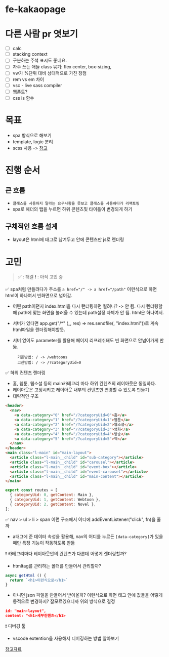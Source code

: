 # fe-kakaopage

# 다른 사람 pr 엿보기

- [ ] calc
- [ ] stacking context
- [ ] 구분하는 주석 표시도 좋네요.
- [ ] 자주 쓰는 애들 class 묶기: flex center, box-sizing,
- [ ] vw가 %단위 대비 상대적으로 가진 장점
- [ ] rem vs em 차이
- [ ] vsc - live sass compiler
- [ ] 웹폰트?
- [ ] css is 함수

# 목표

- spa 방식으로 해보기
- template, logic 분리
- scss 사용 -> [참고](https://ossam5.tistory.com/90)

# 진행 순서

## 큰 흐름

- `클래스를 사용하지 말라는 요구사항을 못보고 클래스를 사용하다가 리팩토링`
- spa로 헤더의 탭을 누르면 하위 콘텐츠및 타이틀이 변경되게 하기

## 구체적인 흐름 설계

- layout은 html에 태그로 남겨두고 안에 콘텐츠만 js로 렌더링

# 고민

> ✅ : 해결
> ❗️ : 아직 고민 중

✅ spa처럼 만들려다가 주소를 `a href="/" -> a href="/path"` 이런식으로 하면 html이 하나여서 빈화면으로 넘어감.

- 어떤 path이던지 index.html을 다시 랜더링하면 될려나? -> 안 됨. 다시 렌더링할 때 path에 맞는 화면을 불러올 수 있는데 path설정 자체가 안 됨. html은 하나여서.
- 서버가 있다면 app.get("/\*" (\_, res) => res.sendfile(<root file path>, "index.html"))로 계속 html파일을 렌더링해야할듯.
- 서버 없이도 parameter를 활용해 페이지 리프레쉬돼도 빈 화면으로 안넘어가게 만듦.

  ```
    기존방법: / -> /webtoons
    고친방법: / -> /?categoryUid=0
  ```

✅ 하위 컨텐츠 렌더링

- 홈, 웹툰, 웹소설 등의 main카테고리 마다 하위 컨텐츠의 레이아웃은 동일하다.
- 레이아웃은 고정시키고 레이아웃 내부의 컨텐츠만 변경할 수 있도록 만들기
- 대략적인 구조

```html
<header>
  <nav>
    <a data-category="0" href="/?categoryUid=0">홈</a>
    <a data-category="1" href="/?categoryUid=1">웹툰</a>
    <a data-category="2" href="/?categoryUid=2">웹소설</a>
    <a data-category="3" href="/?categoryUid=3">영화</a>
    <a data-category="4" href="/?categoryUid=4">방송</a>
    <a data-category="5" href="/?categoryUid=5">책</a>
  </nav>
</header>
<main class="l-main" id="main-layout">
  <article class="l-main__child" id="sub-category"></article>
  <article class="l-main__child" id="carousel"></article>
  <article class="l-main__child" id="event-box"></article>
  <article class="l-main__child" id="event-carousel"></article>
  <article class="l-main__child" id="main-content"></article>
</main>
```

```js
export const routes = [
  { categoryUid: 0, getContent: Main },
  { categoryUid: 1, getContent: Webtoon },
  { categoryUid: 2, getContent: Novel },
];
```

✅ nav > ul > li > span 이런 구조에서 어디에 addEventListener("click", fn)을 줄까

- a태그에 준 데이터 속성을 활용해, nav의 어디를 누르든 `[data-category]`가 있을 때만 특정 기능이 작동하도록 만듦

❗️ 카테고리마다 레이아웃안의 컨텐츠가 다른데 어떻게 렌더링할까?

- htmltag를 관리하는 폴더를 만들어서 관리할까?

```js
async getHtml () {
  return `<h1>이런식으로</h1>`
}
```

- 아니면 json 파일을 만들어서 받아올까? 이런식으로 하면 태그 안에 값들을 어떻게 동적으로 변경하지? 잘모르겠으니까 위의 방식으로 결정

```json
id: "main-layout",
content: "<h1>세부컨텐츠</h1>
```

❗️ 디버깅 툴

- vscode extention을 사용해서 디버깅하는 방법 알아보기

[참고자료](https://velog.io/@takeknowledge/로컬에서-CORS-policy-관련-에러가-발생하는-이유-3gk4gyhreu)
